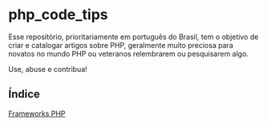 # php_code_tips
Esse repositório, prioritariamente em português do Brasil, tem o objetivo de criar e catalogar artigos sobre PHP, geralmente muito preciosa para novatos no mundo PHP ou veteranos relembrarem ou pesquisarem algo.

Use, abuse e contribua!

## Índice 

[Frameworks PHP](frameworks_php.md)




